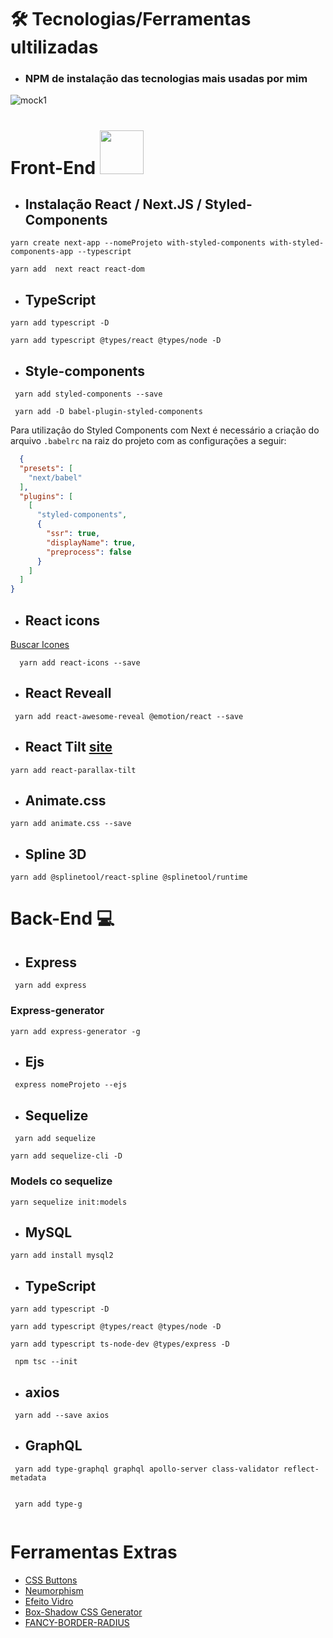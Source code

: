 # 🛠️ Tecnologias/Ferramentas ultilizadas
* ### NPM  de instalação das tecnologias mais usadas por mim 

![mock1](https://user-images.githubusercontent.com/71772559/113493479-eceeda80-94b5-11eb-94ea-59e50e56a31f.png)

# Front-End <img src="https://github.com/rafaballerini/ReactHooks/blob/master/public/React.svg.png?raw=true" width="70px" >


* ## Instalação React / Next.JS / Styled-Components
```
yarn create next-app --nomeProjeto with-styled-components with-styled-components-app --typescript
```
```
yarn add  next react react-dom    
```

* ## TypeScript
```
yarn add typescript -D 
```
```
yarn add typescript @types/react @types/node -D 

```

* ## Style-components
```
 yarn add styled-components --save
```
```
 yarn add -D babel-plugin-styled-components
```

 Para utilizaçâo do Styled Components com Next é necessário a criação do arquivo `.babelrc` na raiz do projeto com as configurações a seguir:  


```.json
  {
  "presets": [
    "next/babel"
  ],
  "plugins": [
    [
      "styled-components",
      {
        "ssr": true,
        "displayName": true,
        "preprocess": false
      }
    ]
  ]
}
```

* ## React icons
[Buscar Icones](https://react-icons.github.io/react-icons/)
```
  yarn add react-icons --save 
```
* ## React Reveall
```
 yarn add react-awesome-reveal @emotion/react --save
```
* ## React Tilt [site](https://mkosir.github.io/react-parallax-tilt/?path=/story/react-parallax-tilt--default)
```
yarn add react-parallax-tilt
```
* ## Animate.css
```
yarn add animate.css --save 
```
* ## Spline 3D
```
yarn add @splinetool/react-spline @splinetool/runtime
```

# Back-End 💻
* ## Express
```
 yarn add express   
```
 ### Express-generator
```
yarn add express-generator -g
```
* ## Ejs
```
 express nomeProjeto --ejs   
```

* ## Sequelize
```
 yarn add sequelize
```
```
yarn add sequelize-cli -D
```
### Models co sequelize

```
yarn sequelize init:models
```

* ## MySQL 
```
yarn add install mysql2
```

* ## TypeScript
```
yarn add typescript -D 
```
```
yarn add typescript @types/react @types/node -D 
```
```
yarn add typescript ts-node-dev @types/express -D 
```

```
 npm tsc --init 
```

* ## axios
```
 yarn add --save axios   
```

* ## GraphQL
```
 yarn add type-graphql graphql apollo-server class-validator reflect-metadata
 
```
```
 yarn add type-g
 
```

# Ferramentas Extras

* [CSS Buttons](https://uiverse.io)
* [Neumorphism](https://neumorphism.io/#e0e0e0)
* [Efeito Vidro](https://css.glass/)
* [Box-Shadow CSS Generator](https://html-css-js.com/css/generator/box-shadow/)
* [FANCY-BORDER-RADIUS](https://9elements.github.io/fancy-border-radius/)

